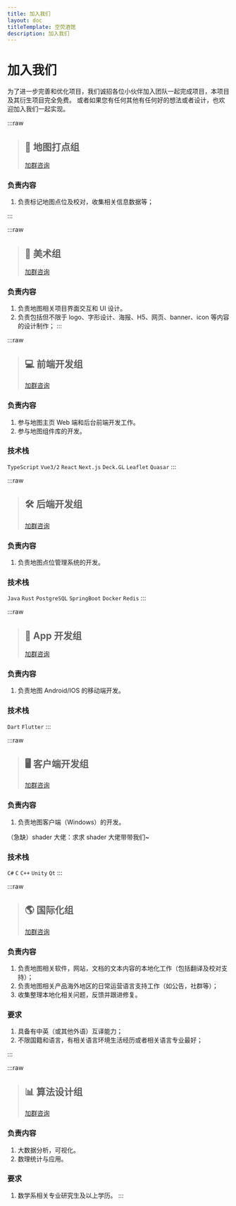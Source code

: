 ```yaml
---
title: 加入我们
layout: doc
titleTemplate: 空荧酒馆
description: 加入我们
---
```


# 加入我们

为了进一步完善和优化项目，我们诚招各位小伙伴加入团队一起完成项目，本项目及其衍生项目完全免费。
或者如果您有任何其他有任何好的想法或者设计，也欢迎加入我们一起实现。

:::raw

> ## 📌 地图打点组
>
> [加群咨询](http://qm.qq.com/cgi-bin/qm/qr?_wv=1027&k=VjJqYl8rFwpgcG_UuVyjxPSt3mxgIyV_&authKey=nte%2BbLDi46bByfbh8MQLEjNUialMC0vkqDX8hAa%2B9X8DgQ9GLdPDWoz4DuAVFD7G&noverify=0&group_code=992165223 'QQ群 992165223')

### 负责内容

1. 负责标记地图点位及校对，收集相关信息数据等；

:::

:::raw

> ## 🎨 美术组
>
> [加群咨询](https://qm.qq.com/cgi-bin/qm/qr?k=jkbGpnEQlZ-1J2W0_RpWJXDkqD49Z-8N&jump_from=webapi 'QQ群 717152601')

### 负责内容

1. 负责地图相关项目界面交互和 UI 设计。
2. 负责包括但不限于 logo、字形设计、海报、H5、网页、banner、icon 等内容的设计制作；
   :::

:::raw

> ## 💻 前端开发组
>
> [加群咨询](https://qm.qq.com/cgi-bin/qm/qr?k=jkbGpnEQlZ-1J2W0_RpWJXDkqD49Z-8N&jump_from=webapi 'QQ群 717152601')

### 负责内容

1. 参与地图主页 Web 端和后台前端开发工作。
2. 参与地图组件库的开发。

### 技术栈

`TypeScript` `Vue3/2` `React` `Next.js` `Deck.GL` `Leaflet` `Quasar`
:::

:::raw

> ## 🛠 后端开发组
>
> [加群咨询](https://qm.qq.com/cgi-bin/qm/qr?k=jkbGpnEQlZ-1J2W0_RpWJXDkqD49Z-8N&jump_from=webapi 'QQ群 717152601')

### 负责内容

1. 负责地图点位管理系统的开发。

### 技术栈

`Java` `Rust` `PostgreSQL` `SpringBoot` `Docker` `Redis`
:::

:::raw

> ## 📱 App 开发组
>
> [加群咨询](https://qm.qq.com/cgi-bin/qm/qr?k=jkbGpnEQlZ-1J2W0_RpWJXDkqD49Z-8N&jump_from=webapi 'QQ群 717152601')

### 负责内容

1. 负责地图 Android/IOS 的移动端开发。

### 技术栈

`Dart` `Flutter`
:::

:::raw

> ## 🖥 客户端开发组
>
> [加群咨询](https://qm.qq.com/cgi-bin/qm/qr?k=jkbGpnEQlZ-1J2W0_RpWJXDkqD49Z-8N&jump_from=webapi 'QQ群 717152601')

### 负责内容

1. 负责地图客户端（Windows）的开发。

（急缺）shader 大佬：求求 shader 大佬带带我们~

### 技术栈

`C#` `C` `C++` `Unity` `Qt`
:::

:::raw

> ## 🌎 国际化组
>
> [加群咨询](https://qm.qq.com/cgi-bin/qm/qr?k=jkbGpnEQlZ-1J2W0_RpWJXDkqD49Z-8N&jump_from=webapi 'QQ群 717152601')

### 负责内容

1. 负责地图相关软件，网站，文档的文本内容的本地化工作（包括翻译及校对支持）；
2. 负责地图相关产品海外地区的日常运营语言支持工作（如公告，社群等）；
3. 收集整理本地化相关问题，反馈并跟进修复。

### 要求

1. 具备有中英（或其他外语）互译能力；
2. 不限国籍和语言，有相关语言环境生活经历或者相关语言专业最好；

:::

:::raw

> ## 📊 算法设计组
>
> [加群咨询](https://qm.qq.com/cgi-bin/qm/qr?k=jkbGpnEQlZ-1J2W0_RpWJXDkqD49Z-8N&jump_from=webapi 'QQ群 717152601')

### 负责内容

1. 大数据分析，可视化。
2. 数理统计与应用。

### 要求

1. 数学系相关专业研究生及以上学历。
   :::

<style lang="scss" scoped>

.vp-raw {
  padding: 0 28px 24px 28px;
  box-shadow: var(--vp-shadow-2);
  display: flex;
  flex-direction: column;
  width: 100%;
  margin-bottom: 36px;
  font-size: 15px;
  transition: all .5s,box-shadow .25s ease,border-color .25s ease;
  border-radius: 6px;
  background-color: var(--vp-custom-block-info-bg);
  margin-top: 2rem;
  &::after {

  }
  
  .layer.tiny {
  z-index: -2;
  width: 80%;
  transform: translate(-50%,12px);
  background: #F1F2F3;
  }
  
  &:hover{
    transform: translate3d(0, -8px, 0);
    box-shadow: var(--vp-shadow-3);
  }
    
  .header-anchor {
    display: none;
  }
  h3 {
    margin: 0;
  }
  code {
    font-weight: 600;
  }
  blockquote {
    display: flex;
    border-left: none;
    justify-content: space-between;
    align-items: center;
    width: 100%;
    border-bottom: 2px solid var(--vp-c-divider);
    padding-bottom: 18px;
    padding-left: 0;
    h2 {
      padding-top: 0;
      letter-spacing: 0;
      margin: 0;
    }
    a {
      display: inline-block;
      border-radius: 6px;
      padding: 0 20px;
      line-height: 34px;
      font-size: 14px;
      border-color: var(--vp-button-brand-border);
      color: var(--vp-button-brand-text);
      background-color: var(--vp-button-brand-bg);
      border: 1px solid transparent;
      text-align: center;
      font-weight: 600;
      white-space: nowrap;
      transition: color 0.25s, border-color 0.25s, background-color 0.25s;
      text-decoration: none;
      &:hover {
        border-color: var(--vp-button-brand-hover-border);
        color: var(--vp-button-brand-hover-text);
        background-color: var(--vp-button-brand-hover-bg);
      }
    }
  }
}
</style>
